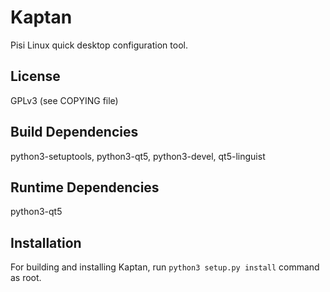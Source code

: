 # Kaptan

Pisi Linux quick desktop configuration tool.

## License

GPLv3 (see COPYING file)

## Build Dependencies

python3-setuptools, python3-qt5, python3-devel, qt5-linguist

## Runtime Dependencies

python3-qt5

## Installation

For building and installing Kaptan, run `python3 setup.py install`
command as root.

